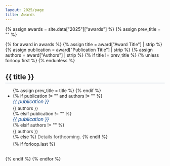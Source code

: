 ```yaml
---
layout: 2025/page
title: Awards
---
```


{% assign awards = site.data["2025"]["awards"] %}
{% assign prev_title = "" %}

<div class="awards-collection">
{% for award in awards %}
  {% assign title = award["Award Title"] | strip %}
  {% assign publication = award["Publication Title"] | strip %}
  {% assign authors = award["Authors"] | strip %}
  {% if title != prev_title %}
    {% unless forloop.first %}
      </ul>
    </section>
    {% endunless %}
    <section class="award-group" id="{{ title | slugify }}">
      <h2 class="award-heading">{{ title }}</h2>
      <ul class="award-list">
    {% assign prev_title = title %}
  {% endif %}
  <li class="award-item">
    {% if publication != "" and authors != "" %}
      <span class="award-paper"><em>{{ publication }}</em></span>
      <span class="award-authors">{{ authors }}</span>
    {% elsif publication != "" %}
      <span class="award-paper"><em>{{ publication }}</em></span>
    {% elsif authors != "" %}
      <span class="award-authors">{{ authors }}</span>
    {% else %}
      <span class="award-note">Details forthcoming.</span>
    {% endif %}
  </li>
  {% if forloop.last %}
      </ul>
    </section>
  {% endif %}
{% endfor %}
</div>

<style>
.award-group { margin-bottom: 30px; }
h2.award-heading { font-size: 1.35rem; border-bottom: 2px solid #e0e5eb; padding-bottom: 6px; margin-bottom: 12px; }
.award-item { padding-bottom: 6px; }
.award-paper { display: block; font-size: 0.95rem; color: #0c4184; }
.award-authors { display: block; font-size: 0.85rem; color: #333333; margin-top: 4px; }
.award-note { font-size: 0.9rem; color: #555555; }

@media (max-width: 620px) {
  .award-heading { font-size: 1.2rem; }
  .award-item { padding: 10px 12px; }
  .award-paper { font-size: 0.92rem; }
  .award-authors { font-size: 0.82rem; }
}
</style>
